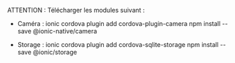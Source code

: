 ATTENTION : Télécharger les modules suivant :

- Caméra :
  ionic cordova plugin add cordova-plugin-camera
  npm install --save @ionic-native/camera

- Storage :
  ionic cordova plugin add cordova-sqlite-storage
  npm install --save @ionic/storage
